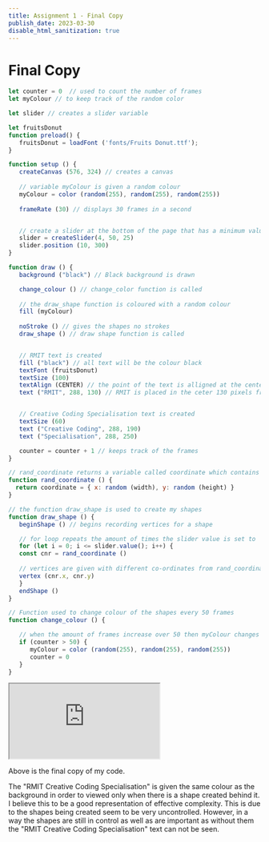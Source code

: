 ```yaml
---
title: Assignment 1 - Final Copy
publish_date: 2023-03-30
disable_html_sanitization: true
---
```


# Final Copy

```javascript
let counter = 0  // used to count the number of frames
let myColour // to keep track of the random color

let slider // creates a slider variable

let fruitsDonut
function preload() {
   fruitsDonut = loadFont ('fonts/Fruits Donut.ttf');
}

function setup () {
   createCanvas (576, 324) // creates a canvas 
  
   // variable myColour is given a random colour
   myColour = color (random(255), random(255), random(255)) 
  
   frameRate (30) // displays 30 frames in a second


   // create a slider at the bottom of the page that has a minimum value of 4 and a maximum value of 50
   slider = createSlider(4, 50, 25) 
   slider.position (10, 300)
}

function draw () {
   background ("black") // Black background is drawn 

   change_colour () // change_color function is called
  
   // the draw_shape function is coloured with a random colour
   fill (myColour)
  
   noStroke () // gives the shapes no strokes
   draw_shape () // draw shape function is called


   // RMIT text is created
   fill ("black") // all text will be the colour black
   textFont (fruitsDonut)
   textSize (100) 
   textAlign (CENTER) // the point of the text is alligned at the center
   text ("RMIT", 288, 130) // RMIT is placed in the ceter 130 pixels from the top


   // Creative Coding Specialisation text is created
   textSize (60) 
   text ("Creative Coding", 288, 190) 
   text ("Specialisation", 288, 250)

   counter = counter + 1 // keeps track of the frames
}

// rand_coordinate returns a variable called coordinate which contains a random (x, y) value within the canvas
function rand_coordinate () {
  return coordinate = { x: random (width), y: random (height) } 
}

// the function draw_shape is used to create my shapes
function draw_shape () { 
   beginShape () // begins recording vertices for a shape

   // for loop repeats the amount of times the slider value is set to 
   for (let i = 0; i <= slider.value(); i++) {
   const cnr = rand_coordinate ()
   
   // vertices are given with different co-ordinates from rand_coordinate
   vertex (cnr.x, cnr.y) 
   }
   endShape ()
}

// Function used to change colour of the shapes every 50 frames
function change_colour () {

   // when the amount of frames increase over 50 then myColour changes into a different random colour and the counter resets    to 0
   if (counter > 50) {
      myColour = color (random(255), random(255), random(255))
      counter = 0
   }
}

```

<iframe src="https://editor.p5js.org/nthnphn/full/bmQ8_Od1k"></iframe>

Above is the final copy of my code.

The "RMIT Creative Coding Specialisation" is given the same colour as the background in order to viewed only when there is a shape created behind it. I believe this to be a good representation of effective complexity. This is due to the shapes being created seem to be very uncontrolled. However, in a way the shapes are still in control as well as are important as without them the "RMIT Creative Coding Specialisation" text can not be seen.